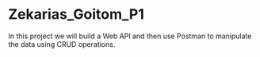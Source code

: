 # Zekarias_Goitom_P1
In this project we will build a Web API and then use Postman to manipulate the data using CRUD operations.
